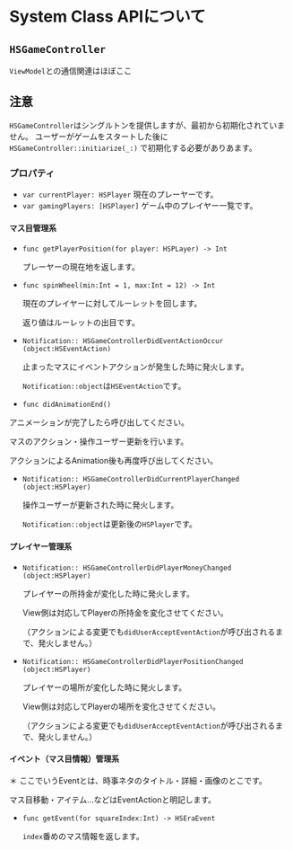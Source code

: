#  System Class APIについて

## `HSGameController`

`ViewModel`との通信関連はほぼここ

## 注意
`HSGameController`はシングルトンを提供しますが、最初から初期化されていません。
ユーザーがゲームをスタートした後に
`HSGameController::initiarize(_:)` で初期化する必要がありあます。

### プロパティ
- `var currentPlayer: HSPlayer`
現在のプレーヤーです。
- `var gamingPlayers: [HSPlayer]`
ゲーム中のプレイヤー一覧です。



#### マス目管理系

- `func getPlayerPosition(for player: HSPLayer) -> Int`

  プレーヤーの現在地を返します。

  

- `func spinWheel(min:Int = 1, max:Int = 12) -> Int`

  現在のプレイヤーに対してルーレットを回します。

  返り値はルーレットの出目です。

  

- `Notification:: HSGameControllerDidEventActionOccur (object:HSEventAction)`

  止まったマスにイベントアクションが発生した時に発火します。

  `Notification::object`は`HSEventAction`です。

  

- `func didAnimationEnd()`

アニメーションが完了したら呼び出してください。

マスのアクション・操作ユーザー更新を行います。

アクションによるAnimation後も再度呼び出してください。

  

- `Notification:: HSGameControllerDidCurrentPlayerChanged (object:HSPlayer)`

  操作ユーザーが更新された時に発火します。

  `Notification::object`は更新後の`HSPlayer`です。

  

#### プレイヤー管理系

- `Notification:: HSGameControllerDidPlayerMoneyChanged (object:HSPlayer)`

  プレイヤーの所持金が変化した時に発火します。

  View側は対応してPlayerの所持金を変化させてください。

  （アクションによる変更でも`didUserAcceptEventAction`が呼び出されるまで、発火しません。）

  

- `Notification:: HSGameControllerDidPlayerPositionChanged (object:HSPlayer)`

  プレイヤーの場所が変化した時に発火します。

  View側は対応してPlayerの場所を変化させてください。

  （アクションによる変更でも`didUserAcceptEventAction`が呼び出されるまで、発火しません。）

  



#### イベント（マス目情報）管理系

＊ ここでいうEventとは、時事ネタのタイトル・詳細・画像のとこです。

マス目移動・アイテム...などはEventActionと明記します。

- `func getEvent(for squareIndex:Int) -> HSEraEvent`

  `index`番めのマス情報を返します。

